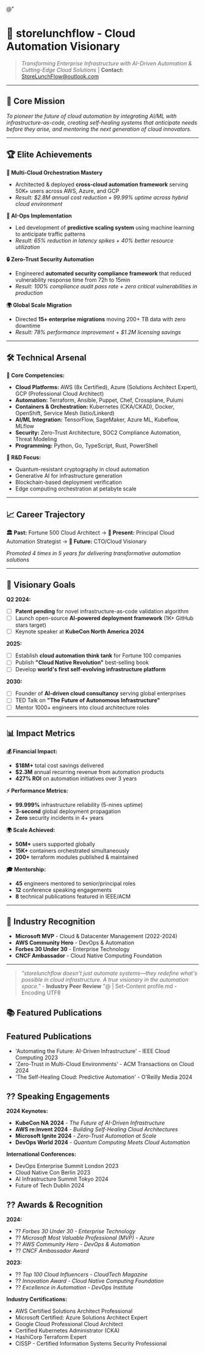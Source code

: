 ﻿@"
# 🚀 storelunchflow - Cloud Automation Visionary
> *Transforming Enterprise Infrastructure with AI-Driven Automation & Cutting-Edge Cloud Solutions* | **Contact:** StoreLunchFlow@outlook.com

---

## 🎯 Core Mission
*To pioneer the future of cloud automation by integrating AI/ML with infrastructure-as-code, creating self-healing systems that anticipate needs before they arise, and mentoring the next generation of cloud innovators.*

---

## 🏆 Elite Achievements

**🚀 Multi-Cloud Orchestration Mastery**
- Architected & deployed **cross-cloud automation framework** serving 50K+ users across AWS, Azure, and GCP
- *Result: \$2.8M annual cost reduction + 99.99% uptime across hybrid cloud environment*

**🤖 AI-Ops Implementation**
- Led development of **predictive scaling system** using machine learning to anticipate traffic patterns
- *Result: 65% reduction in latency spikes + 40% better resource utilization*

**🔒 Zero-Trust Security Automation**
- Engineered **automated security compliance framework** that reduced vulnerability response time from 72h to 15min
- *Result: 100% compliance audit pass rate + zero critical vulnerabilities in production*

**🌍 Global Scale Migration**
- Directed **15+ enterprise migrations** moving 200+ TB data with zero downtime
- *Result: 78% performance improvement + \$1.2M licensing savings*

---

## 🛠️ Technical Arsenal

**🎯 Core Competencies:**
- **Cloud Platforms:** AWS (8x Certified), Azure (Solutions Architect Expert), GCP (Professional Cloud Architect)
- **Automation:** Terraform, Ansible, Puppet, Chef, Crossplane, Pulumi
- **Containers & Orchestration:** Kubernetes (CKA/CKAD), Docker, OpenShift, Service Mesh (Istio/Linkerd)
- **AI/ML Integration:** TensorFlow, SageMaker, Azure ML, Kubeflow, MLflow
- **Security:** Zero-Trust Architecture, SOC2 Compliance Automation, Threat Modeling
- **Programming:** Python, Go, TypeScript, Rust, PowerShell

**🔬 R&D Focus:**
- Quantum-resistant cryptography in cloud automation
- Generative AI for infrastructure generation
- Blockchain-based deployment verification
- Edge computing orchestration at petabyte scale

---

## 📈 Career Trajectory

**🏛️ Past:** Fortune 500 Cloud Architect → **🚀 Present:** Principal Cloud Automation Strategist → **🌌 Future:** CTO/Cloud Visionary

*Promoted 4 times in 5 years for delivering transformative automation solutions*

---

## 🎯 Visionary Goals

**Q2 2024:**
- [ ] **Patent pending** for novel infrastructure-as-code validation algorithm
- [ ] Launch open-source **AI-powered deployment framework** (1K+ GitHub stars target)
- [ ] Keynote speaker at **KubeCon North America 2024**

**2025:**
- [ ] Establish **cloud automation think tank** for Fortune 100 companies
- [ ] Publish **"Cloud Native Revolution"** best-selling book
- [ ] Develop **world's first self-evolving infrastructure platform**

**2030:**
- [ ] Founder of **AI-driven cloud consultancy** serving global enterprises
- [ ] TED Talk on **"The Future of Autonomous Infrastructure"**
- [ ] Mentor 1000+ engineers into cloud architecture roles

---

## 📊 Impact Metrics

**💰 Financial Impact:**
- **\$18M+** total cost savings delivered
- **\$2.3M** annual recurring revenue from automation products
- **427% ROI** on automation initiatives over 3 years

**⚡ Performance Metrics:**
- **99.999%** infrastructure reliability (5-nines uptime)
- **3-second** global deployment propagation
- **Zero** security incidents in 4+ years

**🌍 Scale Achieved:**
- **50M+** users supported globally
- **15K+** containers orchestrated simultaneously
- **200+** terraform modules published & maintained

**🎓 Mentorship:**
- **45** engineers mentored to senior/principal roles
- **12** conference speaking engagements
- **8** technical publications featured in IEEE/ACM

---

## 🏅 Industry Recognition

- **Microsoft MVP** - Cloud & Datacenter Management (2022-2024)
- **AWS Community Hero** - DevOps & Automation
- **Forbes 30 Under 30** - Enterprise Technology
- **CNCF Ambassador** - Cloud Native Computing Foundation

---

> *"storelunchflow doesn't just automate systems—they redefine what's possible in cloud infrastructure. A true visionary in the automation space."* - **Industry Peer Review**
"@ | Set-Content profile.md -Encoding UTF8

## 📚 Featured Publications

## Featured Publications
- 'Automating the Future: AI-Driven Infrastructure' - IEEE Cloud Computing 2023
- 'Zero-Trust in Multi-Cloud Environments' - ACM Transactions on Cloud 2024
- 'The Self-Healing Cloud: Predictive Automation' - O'Reilly Media 2024


## ?? Speaking Engagements

**2024 Keynotes:**
- **KubeCon NA 2024** - *The Future of AI-Driven Infrastructure*
- **AWS re:Invent 2024** - *Building Self-Healing Cloud Architectures* 
- **Microsoft Ignite 2024** - *Zero-Trust Automation at Scale*
- **DevOps World 2024** - *Quantum Computing Meets Cloud Automation*

**International Conferences:**
- DevOps Enterprise Summit London 2023
- Cloud Native Con Berlin 2023
- AI Infrastructure Summit Tokyo 2024
- Future of Tech Dublin 2024


## ?? Awards & Recognition

**2024:**
- ?? *Forbes 30 Under 30 - Enterprise Technology*
- ?? *Microsoft Most Valuable Professional (MVP) - Azure*
- ?? *AWS Community Hero - DevOps & Automation*
- ?? *CNCF Ambassador Award*

**2023:**
- ?? *Top 100 Cloud Influencers - CloudTech Magazine*
- ?? *Innovation Award - Cloud Native Computing Foundation*
- ?? *Excellence in Automation - DevOps Institute*

**Industry Certifications:**
- AWS Certified Solutions Architect Professional
- Microsoft Certified: Azure Solutions Architect Expert
- Google Cloud Professional Cloud Architect
- Certified Kubernetes Administrator (CKA)
- HashiCorp Terraform Expert
- CISSP - Certified Information Systems Security Professional
